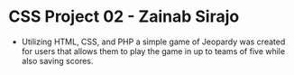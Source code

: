 # CSS Project 02 - Zainab Sirajo

- Utilizing HTML, CSS, and PHP a simple game of Jeopardy was created for users that allows them to play the game in up to teams of five while also saving scores.

